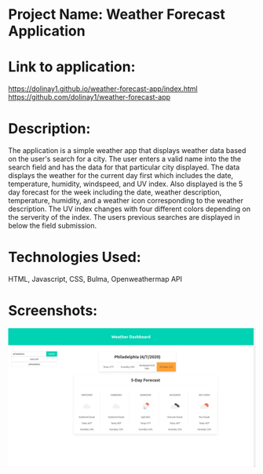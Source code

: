 # Project Name: Weather Forecast Application

# Link to application:
https://dolinay1.github.io/weather-forecast-app/index.html
https://github.com/dolinay1/weather-forecast-app

# Description:
The application is a simple weather app that displays weather data based on the user's search for a city. The user enters a valid name into the the search field and has the data for that particular city displayed.
The data displays the weather for the current day first which includes the date, temperature, humidity, windspeed, and UV index.
Also displayed is the 5 day forecast for the week including the date, weather description, temperature, humidity, and a weather icon corresponding to the weather description.
The UV index changes with four different colors depending on the serverity of the index.
The users previous searches are displayed in below the field submission.

# Technologies Used:
HTML, Javascript, CSS, Bulma, Openweathermap API

# Screenshots:
![Screenshot 1](Assets/weather-dashboard-1.png)
